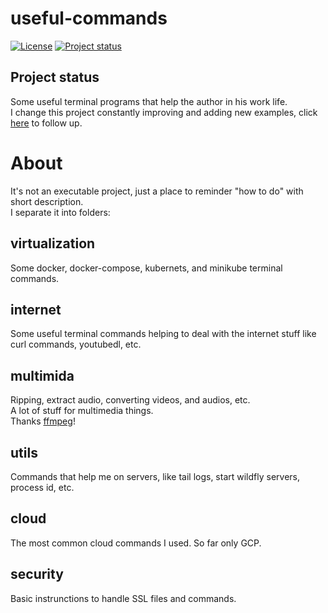# useful-commands

[![License](https://img.shields.io/badge/License-Apache%202.0-blue.svg)](https://opensource.org/licenses/Apache-2.0)
[![Project status](https://img.shields.io/badge/Project%20status-Maintenance-orange.svg)](https://img.shields.io/badge/Project%20status-Maintenance-orange.svg)

## Project status

Some useful terminal programs that help the author in his work life.<br />
I change this project constantly improving and adding new examples, click [here](docs/STATUS.md) to follow up.

# About

It's not an executable project, just a place to reminder "how to do" with short description.<br />
I separate it into folders:

## virtualization

Some docker, docker-compose, kubernets, and minikube terminal commands.

## internet

Some useful terminal commands helping to deal with the internet stuff like curl commands, youtubedl, etc.

## multimida

Ripping, extract audio, converting videos, and audios, etc.<br />
A lot of stuff for multimedia things.<br />
Thanks [ffmpeg](https://github.com/FFmpeg/FFmpeg)!

## utils

Commands that help me on servers, like tail logs, start wildfly servers, process id, etc.

## cloud

The most common cloud commands I used. So far only GCP.

## security

Basic instrunctions to handle SSL files and commands.
